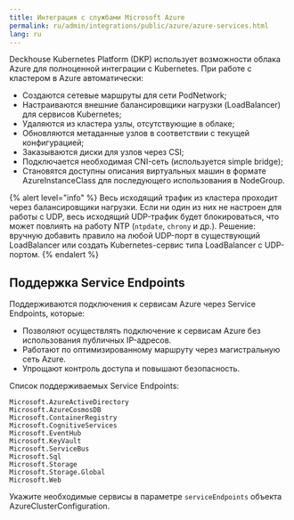 ```yaml
---
title: Интеграция с службами Microsoft Azure
permalink: ru/admin/integrations/public/azure/azure-services.html
lang: ru
---
```


Deckhouse Kubernetes Platform (DKP) использует возможности облака Azure для полноценной интеграции с Kubernetes. При работе с кластером в Azure автоматически:

- Создаются сетевые маршруты для сети PodNetwork;
- Настраиваются внешние балансировщики нагрузки (LoadBalancer) для сервисов Kubernetes;
- Удаляются из кластера узлы, отсутствующие в облаке;
- Обновляются метаданные узлов в соответствии с текущей конфигурацией;
- Заказываются диски для узлов через CSI;
- Подключается необходимая CNI-сеть (используется simple bridge);
- Становятся доступны описания виртуальных машин в формате AzureInstanceClass для последующего использования в NodeGroup.

{% alert level="info" %}
Весь исходящий трафик из кластера проходит через балансировщики нагрузки. Если ни один из них не настроен для работы с UDP, весь исходящий UDP-трафик будет блокироваться, что может повлиять на работу NTP (`ntpdate`, `chrony` и др.). Решение: вручную добавить правило на любой UDP-порт в существующий LoadBalancer или создать Kubernetes-сервис типа LoadBalancer с UDP-портом.
{% endalert %}

## Поддержка Service Endpoints

Поддерживаются подключения к сервисам Azure через Service Endpoints, которые:

- Позволяют осуществлять подключение к сервисам Azure без использования публичных IP-адресов.
- Работают по оптимизированному маршруту через магистральную сеть Azure.
- Упрощают контроль доступа и повышают безопасность.

Список поддерживаемых Service Endpoints:

```console
Microsoft.AzureActiveDirectory
Microsoft.AzureCosmosDB
Microsoft.ContainerRegistry
Microsoft.CognitiveServices
Microsoft.EventHub
Microsoft.KeyVault
Microsoft.ServiceBus
Microsoft.Sql
Microsoft.Storage
Microsoft.Storage.Global
Microsoft.Web
```

Укажите необходимые сервисы в параметре `serviceEndpoints` объекта AzureClusterConfiguration.
